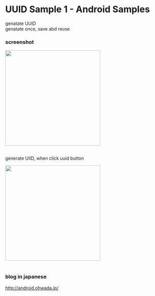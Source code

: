 UUID Sample 1 - Android Samples
===============

genatate UUID<br/>
genatate once, save abd reuse <br/>


### screenshot <br/>

<image src="https://raw.githubusercontent.com/ohwada/Android_Samples/master/UUIDSample1/screenshot/screenshot_uuid_main.png" width="300" /> <br/> <br/>

generate UIID, when click uuid button <br/>

<image src="https://raw.githubusercontent.com/ohwada/Android_Samples/master/UUIDSample1/screenshot/screenshot_uuid_generate.png" width="300" /> <br/> <br/>



### blog in japanese
http://android.ohwada.jp/

